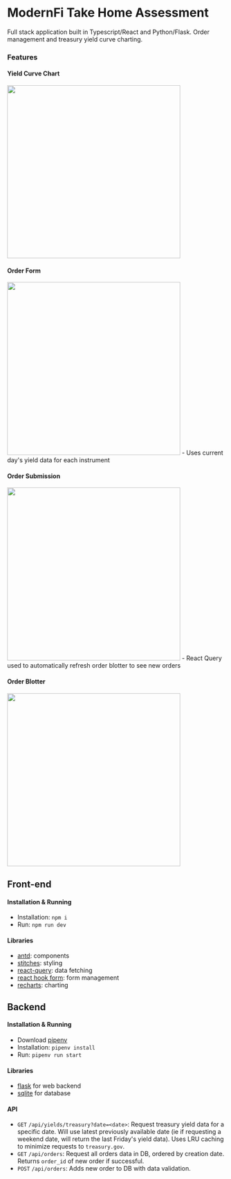 # ModernFi Take Home Assessment

Full stack application built in Typescript/React and Python/Flask. Order management and treasury yield curve charting.

### Features

#### Yield Curve Chart
<img src="https://github.com/user-attachments/assets/bf0d0fbb-38e6-4369-a885-46142891c7f5" width="400">

#### Order Form
<img src="https://github.com/user-attachments/assets/0e42804a-2aaf-4ad9-b6e2-f5cd035cda5a" width="400">
- Uses current day's yield data for each instrument

#### Order Submission
<img src="https://github.com/user-attachments/assets/b5e69e9c-927a-4644-84f2-6697b27f54f1" width="400">
- React Query used to automatically refresh order blotter to see new orders

#### Order Blotter
<img src="https://github.com/user-attachments/assets/0fffc695-4b08-4e5c-a5a3-7637836e0abb" width="400">



## Front-end
#### Installation & Running
- Installation: `npm i`
- Run: `npm run dev`

#### Libraries
- [antd](https://ant.design/): components
- [stitches](https://stitches.dev/): styling
- [react-query](https://tanstack.com/query/latest): data fetching
- [react hook form](https://react-hook-form.com/): form management
- [recharts](https://recharts.org/en-US): charting

## Backend
#### Installation & Running
- Download [pipenv](https://pipenv.pypa.io/en/latest/installation.html)
- Installation: `pipenv install`
- Run: `pipenv run start`

#### Libraries
- [flask](https://flask.palletsprojects.com/en/stable/) for web backend
- [sqlite](https://flask.palletsprojects.com/en/stable/patterns/sqlite3/) for database

#### API
- `GET` `/api/yields/treasury?date=<date>`: Request treasury yield data for a specific date. Will use latest previously available date (ie if requesting a weekend date, will return the last Friday's yield data). Uses LRU caching to minimize requests to `treasury.gov`.
- `GET` `/api/orders`: Request all orders data in DB, ordered by creation date. Returns `order_id` of new order if successful.
- `POST` `/api/orders`: Adds new order to DB with data validation.
